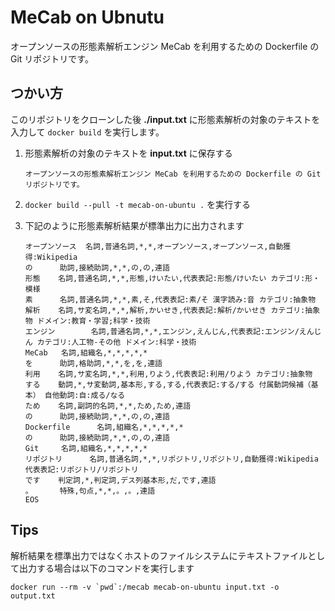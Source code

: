 # MeCab on Ubnutu

オープンソースの形態素解析エンジン MeCab を利用するための Dockerfile の Git リポジトリです。

## つかい方

このリポジトリをクローンした後 **./input.txt** に形態素解析の対象のテキストを入力して `docker build` を実行します。

 1. 形態素解析の対象のテキストを **input.txt** に保存する

    ```input.txt:txt
    オープンソースの形態素解析エンジン MeCab を利用するための Dockerfile の Git リポジトリです。
    ```

 1. `docker build --pull -t mecab-on-ubuntu .` を実行する
 1. 下記のように形態素解析結果が標準出力に出力されます

    ```:txt
    オープンソース  名詞,普通名詞,*,*,オープンソース,オープンソース,自動獲得:Wikipedia
    の      助詞,接続助詞,*,*,の,の,連語
    形態    名詞,普通名詞,*,*,形態,けいたい,代表表記:形態/けいたい カテゴリ:形・模様
    素      名詞,普通名詞,*,*,素,そ,代表表記:素/そ 漢字読み:音 カテゴリ:抽象物
    解析    名詞,サ変名詞,*,*,解析,かいせき,代表表記:解析/かいせき カテゴリ:抽象物 ドメイン:教育・学習;科学・技術
    エンジン        名詞,普通名詞,*,*,エンジン,えんじん,代表表記:エンジン/えんじん カテゴリ:人工物-その他 ドメイン:科学・技術
    MeCab   名詞,組織名,*,*,*,*,*
    を      助詞,格助詞,*,*,を,を,連語
    利用    名詞,サ変名詞,*,*,利用,りよう,代表表記:利用/りよう カテゴリ:抽象物
    する    動詞,*,サ変動詞,基本形,する,する,代表表記:する/する 付属動詞候補（基本） 自他動詞:自:成る/なる
    ため    名詞,副詞的名詞,*,*,ため,ため,連語
    の      助詞,接続助詞,*,*,の,の,連語
    Dockerfile      名詞,組織名,*,*,*,*,*
    の      助詞,接続助詞,*,*,の,の,連語
    Git     名詞,組織名,*,*,*,*,*
    リポジトリ      名詞,普通名詞,*,*,リポジトリ,リポジトリ,自動獲得:Wikipedia 代表表記:リポジトリ/リポジトリ
    です    判定詞,*,判定詞,デス列基本形,だ,です,連語
    。      特殊,句点,*,*,。,。,連語
    EOS
    ```

## Tips

解析結果を標準出力ではなくホストのファイルシステムにテキストファイルとして出力する場合は以下のコマンドを実行します

```:shell-session
docker run --rm -v `pwd`:/mecab mecab-on-ubuntu input.txt -o output.txt
```
